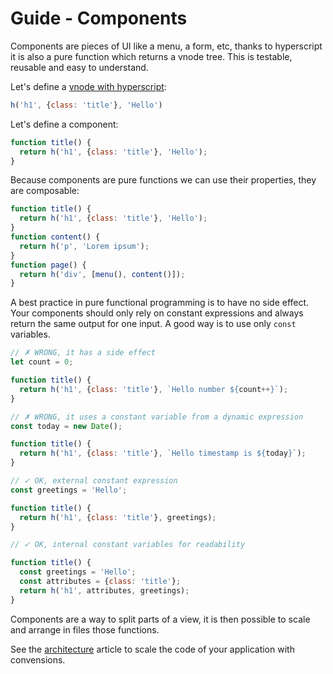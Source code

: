 # Guide - Components

Components are pieces of UI like a menu, a form, etc, thanks to hyperscript it is also a pure function which returns a vnode tree. This is testable, reusable and easy to understand.

Let's define a [vnode with hyperscript](hyperscript-vnode.md):

```js
h('h1', {class: 'title'}, 'Hello')
```

Let's define a component:

```js
function title() {
  return h('h1', {class: 'title'}, 'Hello');
}
```

Because components are pure functions we can use their properties, they are composable:

```js
function title() {
  return h('h1', {class: 'title'}, 'Hello');
}
function content() {
  return h('p', 'Lorem ipsum');
}
function page() {
  return h('div', [menu(), content()]);
}
```

A best practice in pure functional programming is to have no side effect. Your components should only rely on constant expressions and always return the same output for one input. A good way is to use only `const` variables.

```js
// ✗ WRONG, it has a side effect
let count = 0;

function title() {
  return h('h1', {class: 'title'}, `Hello number ${count++}`);
}
```


```js
// ✗ WRONG, it uses a constant variable from a dynamic expression
const today = new Date();

function title() {
  return h('h1', {class: 'title'}, `Hello timestamp is ${today}`);
}
```

```js
// ✓ OK, external constant expression
const greetings = 'Hello';

function title() {
  return h('h1', {class: 'title'}, greetings);
}
```

```js
// ✓ OK, internal constant variables for readability

function title() {
  const greetings = 'Hello';
  const attributes = {class: 'title'};
  return h('h1', attributes, greetings);
}
```

Components are a way to split parts of a view, it is then possible to scale and arrange in files those functions.

See the [architecture](./docs/guide/scale-app.md) article to scale the code of your application with convensions.
